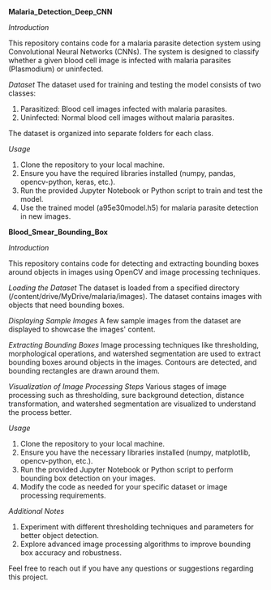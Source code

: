 **Malaria_Detection_Deep_CNN**

*Introduction*

This repository contains code for a malaria parasite detection system using Convolutional Neural Networks (CNNs). The system is designed to classify whether a given blood cell image is infected with malaria parasites (Plasmodium) or uninfected.

*Dataset*
The dataset used for training and testing the model consists of two classes:

1. Parasitized: Blood cell images infected with malaria parasites.
2. Uninfected: Normal blood cell images without malaria parasites.

The dataset is organized into separate folders for each class.

*Usage*

1. Clone the repository to your local machine.
2. Ensure you have the required libraries installed (numpy, pandas, opencv-python, keras, etc.).
3. Run the provided Jupyter Notebook or Python script to train and test the model.
4. Use the trained model (a95e30model.h5) for malaria parasite detection in new images.






**Blood_Smear_Bounding_Box**

*Introduction*

This repository contains code for detecting and extracting bounding boxes around objects in images using OpenCV and image processing techniques.

*Loading the Dataset*
The dataset is loaded from a specified directory (/content/drive/MyDrive/malaria/images). The dataset contains images with objects that need bounding boxes.

*Displaying Sample Images*
A few sample images from the dataset are displayed to showcase the images' content.

*Extracting Bounding Boxes*
Image processing techniques like thresholding, morphological operations, and watershed segmentation are used to extract bounding boxes around objects in the images. Contours are detected, and bounding rectangles are drawn around them.

*Visualization of Image Processing Steps*
Various stages of image processing such as thresholding, sure background detection, distance transformation, and watershed segmentation are visualized to understand the process better.

*Usage*
1. Clone the repository to your local machine.
2. Ensure you have the necessary libraries installed (numpy, matplotlib, opencv-python, etc.).
3. Run the provided Jupyter Notebook or Python script to perform bounding box detection on your images.
4. Modify the code as needed for your specific dataset or image processing requirements.

*Additional Notes*
1. Experiment with different thresholding techniques and parameters for better object detection.
2. Explore advanced image processing algorithms to improve bounding box accuracy and robustness.

Feel free to reach out if you have any questions or suggestions regarding this project.
